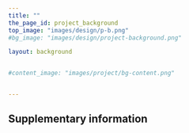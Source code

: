 ```yaml
---
title: ""
the_page_id: project_background
top_image: "images/design/p-b.png" 
#bg_image: "images/design/project-background.png"

layout: background


#content_image: "images/project/bg-content.png"


---
```




##  Supplementary information
